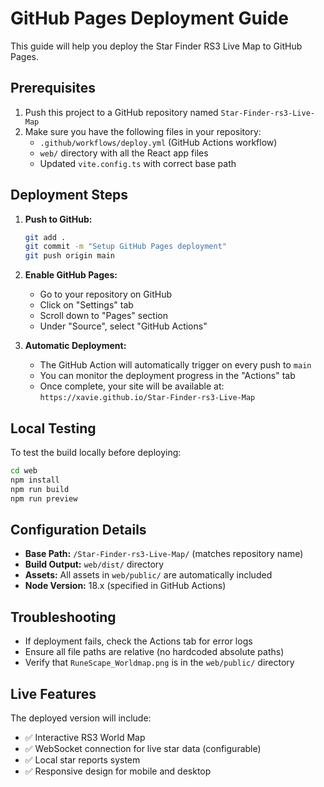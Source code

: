 # GitHub Pages Deployment Guide

This guide will help you deploy the Star Finder RS3 Live Map to GitHub Pages.

## Prerequisites

1. Push this project to a GitHub repository named `Star-Finder-rs3-Live-Map`
2. Make sure you have the following files in your repository:
   - `.github/workflows/deploy.yml` (GitHub Actions workflow)
   - `web/` directory with all the React app files
   - Updated `vite.config.ts` with correct base path

## Deployment Steps

1. **Push to GitHub:**
   ```bash
   git add .
   git commit -m "Setup GitHub Pages deployment"
   git push origin main
   ```

2. **Enable GitHub Pages:**
   - Go to your repository on GitHub
   - Click on "Settings" tab
   - Scroll down to "Pages" section
   - Under "Source", select "GitHub Actions"

3. **Automatic Deployment:**
   - The GitHub Action will automatically trigger on every push to `main`
   - You can monitor the deployment progress in the "Actions" tab
   - Once complete, your site will be available at: `https://xavie.github.io/Star-Finder-rs3-Live-Map`

## Local Testing

To test the build locally before deploying:

```bash
cd web
npm install
npm run build
npm run preview
```

## Configuration Details

- **Base Path:** `/Star-Finder-rs3-Live-Map/` (matches repository name)
- **Build Output:** `web/dist/` directory
- **Assets:** All assets in `web/public/` are automatically included
- **Node Version:** 18.x (specified in GitHub Actions)

## Troubleshooting

- If deployment fails, check the Actions tab for error logs
- Ensure all file paths are relative (no hardcoded absolute paths)
- Verify that `RuneScape_Worldmap.png` is in the `web/public/` directory

## Live Features

The deployed version will include:
- ✅ Interactive RS3 World Map
- ✅ WebSocket connection for live star data (configurable)
- ✅ Local star reports system
- ✅ Responsive design for mobile and desktop
